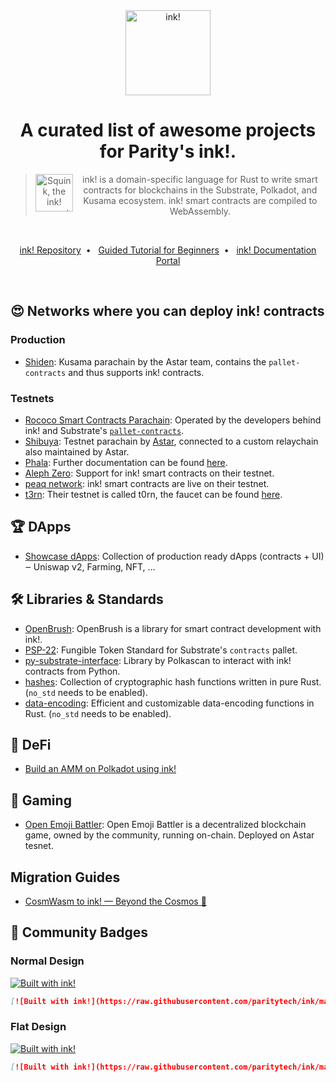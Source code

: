 <div align="center">
    <img src="./.images/ink-logo-glow.svg" alt="ink!" height="136" />
<h1 align="center">
    A curated list of awesome projects for Parity's ink!.
</h1>

> <img src="./.images/ink-squid.svg" alt="Squink, the ink! mascot" align="left" height="60" />
> ink! is a domain-specific language for Rust to write smart contracts for blockchains in the Substrate, Polkadot, and Kusama ecosystem. ink! smart contracts are compiled to WebAssembly.

<br/>

[ink! Repository](https://github.com/paritytech/ink)&nbsp;&nbsp;•&nbsp;&nbsp;
[Guided Tutorial for Beginners](https://docs.substrate.io/tutorials/v3/ink-workshop/pt1)&nbsp;&nbsp;•&nbsp;&nbsp;
[ink! Documentation Portal](https://paritytech.github.io/ink-docs)

</div>

<br/>

## 😍 Networks where you can deploy ink! contracts

### Production

- [Shiden](https://shiden.astar.network): Kusama parachain by the Astar team, contains the `pallet-contracts` and thus supports ink! contracts.

### Testnets

- [Rococo Smart Contracts Parachain](https://ink.substrate.io/testnet/): Operated by the developers behind ink! and Substrate's [`pallet-contracts`](https://github.com/paritytech/substrate/tree/master/frame/contracts).
- [Shibuya](https://docs.astar.network/maintain/collator/shibuya-network): Testnet parachain by [Astar](https://astar.network/), connected to a custom relaychain also maintained by Astar.
- [Phala](https://polkadot.js.org/apps/?rpc=wss%3A%2F%2Fpoc5.phala.network%2Fws#/explorer): Further documentation can be found [here](https://wiki.phala.network/en-us/build/developer/fat-contract-tutorial/).
- [Aleph Zero](https://alephzero.org/blog/aleph-zero-smart-contracts-testnet/): Support for ink! smart contracts on their testnet.
- [peaq network](https://www.peaq.network/agung-testnet): ink! smart contracts are live on their testnet.
- [t3rn](https://www.t3rn.io/): Their testnet is called t0rn, the faucet can be found [here](https://dev.net.t3rn.io/faucet/).

## :trophy: DApps

- [Showcase dApps](https://github.com/AstarNetwork/wasm-showcase-dapps): Collection of production ready dApps (contracts + UI) ‒ Uniswap v2, Farming, NFT, …

## 🛠️ Libraries & Standards

- [OpenBrush](https://openbrush.io/): OpenBrush is a library for smart contract development with ink!.
- [PSP-22](https://github.com/w3f/PSPs/blob/master/PSPs/psp-22.md): Fungible Token Standard for Substrate's `contracts` pallet.
- [py-substrate-interface](https://github.com/polkascan/py-substrate-interface/#ink-contract-interfacing): Library by Polkascan to interact with ink! contracts from Python.
- [hashes](https://github.com/RustCrypto/hashes): Collection of cryptographic hash functions written in pure Rust. (`no_std` needs to be enabled).
- [data-encoding](https://github.com/ia0/data-encoding): Efficient and customizable data-encoding functions in Rust. (`no_std` needs to be enabled).

## 🏦 DeFi

- [Build an AMM on Polkadot using ink!](https://learn.figment.io/tutorials/build-polkadot-amm-using-ink)

## 👾 Gaming

- [Open Emoji Battler](https://github.com/OpenEmojiBattler/open-emoji-battler/tree/main/front/src): Open Emoji Battler is a decentralized blockchain game, owned by the community, running on-chain. Deployed on Astar tesnet.

## Migration Guides

- [CosmWasm to ink! — Beyond the Cosmos 🌌](https://medium.com/@RoloiMoney/cosmwasm-to-ink-beyond-the-cosmos-e4920604f9cb)

## 🙌 Community Badges

### Normal Design

[![Built with ink!](.images/badge.svg)](https://github.com/paritytech/ink)

```markdown
[![Built with ink!](https://raw.githubusercontent.com/paritytech/ink/master/.images/badge.svg)](https://github.com/paritytech/ink)
```

### Flat Design

[![Built with ink!](.images/badge_flat.svg)](https://github.com/paritytech/ink)

```markdown
[![Built with ink!](https://raw.githubusercontent.com/paritytech/ink/master/.images/badge_flat.svg)](https://github.com/paritytech/ink)
```
